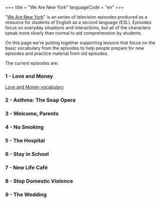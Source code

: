 +++
title = "We Are New York"
languageCode = "en"
+++

"[We Are New
York](http://www.nyc.gov/html/weareny/html/videos/videos.shtml)" is an
series of television episodes produced as a resource for students of
English as a second language (ESL). Episodes focus on everyday
situations and interactions, but all of the characters speak more slowly
than normal to aid comprehension by students.

On this page we're putting together supporting lessons that focus on the
basic vocabulary from the episodes to help people prepare for new
episodes and practice material from old episodes.

The current episodes are:

### 1 - Love and Money

[Love and Money vocabulary](/en/Love_and_Money_vocabulary)

### 2 - Asthma: The Soap Opera

### 3 - Welcome, Parents

### 4 - No Smoking

### 5 - The Hospital

### 6 - Stay in School

### 7 - New Life Café

### 8 - Stop Domestic Violence

### 9 - The Wedding

